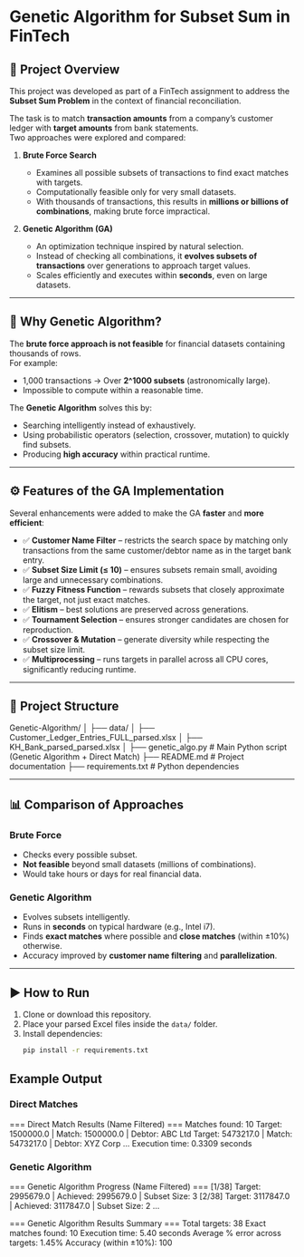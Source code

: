 # Genetic Algorithm for Subset Sum in FinTech

## 📌 Project Overview
This project was developed as part of a FinTech assignment to address the **Subset Sum Problem** in the context of financial reconciliation.  

The task is to match **transaction amounts** from a company’s customer ledger with **target amounts** from bank statements.  
Two approaches were explored and compared:

1. **Brute Force Search**
   - Examines all possible subsets of transactions to find exact matches with targets.  
   - Computationally feasible only for very small datasets.  
   - With thousands of transactions, this results in **millions or billions of combinations**, making brute force impractical.

2. **Genetic Algorithm (GA)**
   - An optimization technique inspired by natural selection.  
   - Instead of checking all combinations, it **evolves subsets of transactions** over generations to approach target values.  
   - Scales efficiently and executes within **seconds**, even on large datasets.  

---

## 🚀 Why Genetic Algorithm?
The **brute force approach is not feasible** for financial datasets containing thousands of rows.  
For example:  
- 1,000 transactions → Over **2^1000 subsets** (astronomically large).  
- Impossible to compute within a reasonable time.  

The **Genetic Algorithm** solves this by:
- Searching intelligently instead of exhaustively.  
- Using probabilistic operators (selection, crossover, mutation) to quickly find subsets.  
- Producing **high accuracy** within practical runtime.  

---

## ⚙️ Features of the GA Implementation
Several enhancements were added to make the GA **faster** and **more efficient**:

- ✅ **Customer Name Filter** – restricts the search space by matching only transactions from the same customer/debtor name as in the target bank entry.  
- ✅ **Subset Size Limit (≤ 10)** – ensures subsets remain small, avoiding large and unnecessary combinations.  
- ✅ **Fuzzy Fitness Function** – rewards subsets that closely approximate the target, not just exact matches.  
- ✅ **Elitism** – best solutions are preserved across generations.  
- ✅ **Tournament Selection** – ensures stronger candidates are chosen for reproduction.  
- ✅ **Crossover & Mutation** – generate diversity while respecting the subset size limit.  
- ✅ **Multiprocessing** – runs targets in parallel across all CPU cores, significantly reducing runtime.  

---

## 📂 Project Structure
Genetic-Algorithm/
│
├── data/
│ ├── Customer_Ledger_Entries_FULL_parsed.xlsx
│ ├── KH_Bank_parsed_parsed.xlsx
│
├── genetic_algo.py # Main Python script (Genetic Algorithm + Direct Match)
├── README.md # Project documentation
├── requirements.txt # Python dependencies


---

## 📊 Comparison of Approaches
### Brute Force
- Checks every possible subset.  
- **Not feasible** beyond small datasets (millions of combinations).  
- Would take hours or days for real financial data.

### Genetic Algorithm
- Evolves subsets intelligently.  
- Runs in **seconds** on typical hardware (e.g., Intel i7).  
- Finds **exact matches** where possible and **close matches** (within ±10%) otherwise.  
- Accuracy improved by **customer name filtering** and **parallelization**.

---

## ▶️ How to Run
1. Clone or download this repository.  
2. Place your parsed Excel files inside the `data/` folder.  
3. Install dependencies:
   ```bash
   pip install -r requirements.txt

## Example Output
### Direct Matches
=== Direct Match Results (Name Filtered) ===
Matches found: 10
Target: 1500000.0  |  Match: 1500000.0 | Debtor: ABC Ltd
Target: 5473217.0  |  Match: 5473217.0 | Debtor: XYZ Corp
...
Execution time: 0.3309 seconds
### Genetic Algorithm
=== Genetic Algorithm Progress (Name Filtered) ===
[1/38] Target: 2995679.0 | Achieved: 2995679.0 | Subset Size: 3
[2/38] Target: 3117847.0 | Achieved: 3117847.0 | Subset Size: 2
...

=== Genetic Algorithm Results Summary ===
Total targets: 38
Exact matches found: 10
Execution time: 5.40 seconds
Average % error across targets: 1.45%
Accuracy (within ±10%): 100

